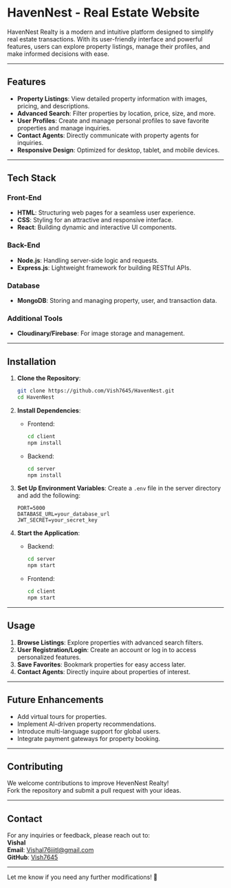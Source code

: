 
# HavenNest - Real Estate Website

HavenNest Realty is a modern and intuitive platform designed to simplify real estate transactions. With its user-friendly interface and powerful features, users can explore property listings, manage their profiles, and make informed decisions with ease.

---

## Features

- **Property Listings**: View detailed property information with images, pricing, and descriptions.
- **Advanced Search**: Filter properties by location, price, size, and more.
- **User Profiles**: Create and manage personal profiles to save favorite properties and manage inquiries.
- **Contact Agents**: Directly communicate with property agents for inquiries.
- **Responsive Design**: Optimized for desktop, tablet, and mobile devices.

---

## Tech Stack

### Front-End
- **HTML**: Structuring web pages for a seamless user experience.
- **CSS**: Styling for an attractive and responsive interface.
- **React**: Building dynamic and interactive UI components.

### Back-End
- **Node.js**: Handling server-side logic and requests.
- **Express.js**: Lightweight framework for building RESTful APIs.

### Database
- **MongoDB**: Storing and managing property, user, and transaction data.

### Additional Tools
- **Cloudinary/Firebase**: For image storage and management.

---

## Installation

1. **Clone the Repository**:
   ```bash
   git clone https://github.com/Vish7645/HavenNest.git
   cd HavenNest
   ```

2. **Install Dependencies**:
   - Frontend:
     ```bash
     cd client
     npm install
     ```
   - Backend:
     ```bash
     cd server
     npm install
     ```

3. **Set Up Environment Variables**:
   Create a `.env` file in the server directory and add the following:
   ```env
   PORT=5000
   DATABASE_URL=your_database_url
   JWT_SECRET=your_secret_key
   ```

4. **Start the Application**:
   - Backend:
     ```bash
     cd server
     npm start
     ```
   - Frontend:
     ```bash
     cd client
     npm start
     ```

---

## Usage

1. **Browse Listings**: Explore properties with advanced search filters.
2. **User Registration/Login**: Create an account or log in to access personalized features.
3. **Save Favorites**: Bookmark properties for easy access later.
4. **Contact Agents**: Directly inquire about properties of interest.

---

## Future Enhancements

- Add virtual tours for properties.
- Implement AI-driven property recommendations.
- Introduce multi-language support for global users.
- Integrate payment gateways for property booking.

---

## Contributing

We welcome contributions to improve HevenNest Realty!  
Fork the repository and submit a pull request with your ideas.


---

## Contact

For any inquiries or feedback, please reach out to:  
**Vishal**  
**Email**: [Vishal76iiitl@gmail.com](mailto:Vishal76iiitl@gmail.com)  
**GitHub**: [Vish7645](https://github.com/Vish7645)

---

Let me know if you need any further modifications! 🚀
